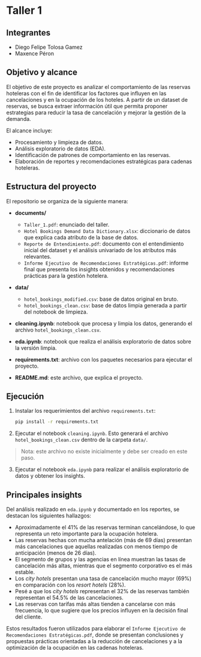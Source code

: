 # Taller 1

## Integrantes  
- Diego Felipe Tolosa Gamez
- Maxence Péron

## Objetivo y alcance  
El objetivo de este proyecto es analizar el comportamiento de las reservas hoteleras con el fin de identificar los factores que influyen en las cancelaciones y en la ocupación de los hoteles. A partir de un dataset de reservas, se busca extraer información útil que permita proponer estrategias para reducir la tasa de cancelación y mejorar la gestión de la demanda.  

El alcance incluye:  
- Procesamiento y limpieza de datos.  
- Análisis exploratorio de datos (EDA).  
- Identificación de patrones de comportamiento en las reservas.  
- Elaboración de reportes y recomendaciones estratégicas para cadenas hoteleras.  

## Estructura del proyecto  
El repositorio se organiza de la siguiente manera:  

- **documents/**  
  - `Taller_1.pdf`: enunciado del taller.  
  - `Hotel Bookings Demand Data Dictionary.xlsx`: diccionario de datos que explica cada atributo de la base de datos.  
  - `Reporte de Entendimiento.pdf`: documento con el entendimiento inicial del dataset y el análisis univariado de los atributos más relevantes.  
  - `Informe Ejecutivo de Recomendaciones Estratégicas.pdf`: informe final que presenta los insights obtenidos y recomendaciones prácticas para la gestión hotelera.  

- **data/**  
  - `hotel_bookings_modified.csv`: base de datos original en bruto.  
  - `hotel_bookings_clean.csv`: base de datos limpia generada a partir del notebook de limpieza.  

- **cleaning.ipynb**: notebook que procesa y limpia los datos, generando el archivo `hotel_bookings_clean.csv`.  
- **eda.ipynb**: notebook que realiza el análisis exploratorio de datos sobre la versión limpia.  
- **requirements.txt**: archivo con los paquetes necesarios para ejecutar el proyecto.  
- **README.md**: este archivo, que explica el proyecto.  

## Ejecución  
1. Instalar los requerimientos del archivo `requirements.txt`:  
   ```bash
   pip install -r requirements.txt
   ```
2. Ejecutar el notebook `cleaning.ipynb`. Esto generará el archivo `hotel_bookings_clean.csv` dentro de la carpeta `data/`.
> Nota: este archivo no existe inicialmente y debe ser creado en este paso.
3. Ejecutar el notebook `eda.ipynb` para realizar el análisis exploratorio de datos y obtener los insights.

## Principales insights
Del análisis realizado en `eda.ipynb` y documentado en los reportes, se destacan los siguientes hallazgos:
- Aproximadamente el 41% de las reservas terminan cancelándose, lo que representa un reto importante para la ocupación hotelera.
- Las reservas hechas con mucha antelación (más de 69 días) presentan más cancelaciones que aquellas realizadas con menos tiempo de anticipación (menos de 26 días).
- El segmento de grupos y las agencias en línea muestran las tasas de cancelación más altas, mientras que el segmento corporativo es el más estable.
- Los *city hotels* presentan una tasa de cancelación mucho mayor (69%) en comparación con los *resort hotels* (28%).
- Pesé a que los *city  hotels* representan el 32% de las reservas también representan el 54.5% de las cancelaciones.
- Las reservas con tarifas más altas tienden a cancelarse con más frecuencia, lo que sugiere que los precios influyen en la decisión final del cliente.

Estos resultados fueron utilizados para elaborar el `Informe Ejecutivo de Recomendaciones Estratégicas.pdf`, donde se presentan conclusiones y propuestas prácticas orientadas a la reducción de cancelaciones y a la optimización de la ocupación en las cadenas hoteleras.